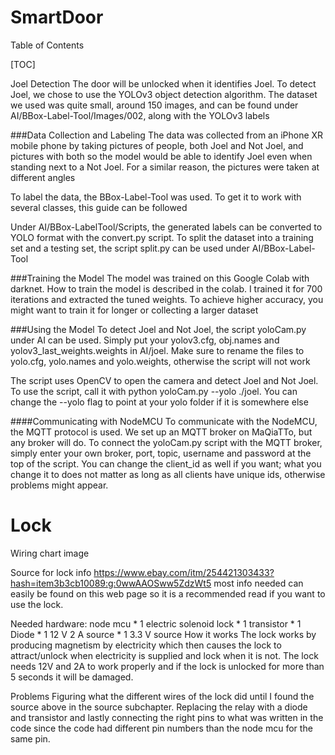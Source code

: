 # SmartDoor

Table of Contents

[TOC]

Joel Detection
The door will be unlocked when it identifies Joel. To detect Joel, we chose to use the YOLOv3 object detection algorithm. The dataset we used was quite small, around 150 images, and can be found under AI/BBox-Label-Tool/Images/002, along with the YOLOv3 labels

###Data Collection and Labeling The data was collected from an iPhone XR mobile phone by taking pictures of people, both Joel and Not Joel, and pictures with both so the model would be able to identify Joel even when standing next to a Not Joel. For a similar reason, the pictures were taken at different angles

To label the data, the BBox-Label-Tool was used. To get it to work with several classes, this guide can be followed

Under AI/BBox-LabelTool/Scripts, the generated labels can be converted to YOLO format with the convert.py script. To split the dataset into a training set and a testing set, the script split.py can be used under AI/BBox-Label-Tool

###Training the Model The model was trained on this Google Colab with darknet. How to train the model is described in the colab. I trained it for 700 iterations and extracted the tuned weights. To achieve higher accuracy, you might want to train it for longer or collecting a larger dataset

###Using the Model To detect Joel and Not Joel, the script yoloCam.py under AI can be used. Simply put your yolov3.cfg, obj.names and yolov3_last_weights.weights in AI/joel. Make sure to rename the files to yolo.cfg, yolo.names and yolo.weights, otherwise the script will not work

The script uses OpenCV to open the camera and detect Joel and Not Joel. To use the script, call it with python yoloCam.py --yolo ./joel. You can change the --yolo flag to point at your yolo folder if it is somewhere else

####Communicating with NodeMCU To communicate with the NodeMCU, the MQTT protocol is used. We set up an MQTT broker on MaQiaTTo, but any broker will do. To connect the yoloCam.py script with the MQTT broker, simply enter your own broker, port, topic, username and password at the top of the script. You can change the client_id as well if you want; what you change it to does not matter as long as all clients have unique ids, otherwise problems might appear.

# Lock
Wiring chart
image

Source for lock info
https://www.ebay.com/itm/254421303433?hash=item3b3cb10089:g:0wwAAOSww5ZdzWt5 most info needed can easily be found on this web page so it is a recommended read if you want to use the lock.

Needed hardware:
node mcu * 1
electric solenoid lock * 1
transistor * 1
Diode * 1
12 V 2 A source * 1
3.3 V source
How it works
The lock works by producing magnetism by electricity which then causes the lock to attract/unlock when electricity is supplied and lock when it is not. The lock needs 12V and 2A to work properly and if the lock is unlocked for more than 5 seconds it will be damaged.

Problems
Figuring what the different wires of the lock did until I found the source above in the source subchapter. Replacing the relay with a diode and transistor and lastly connecting the right pins to what was written in the code since the code had different pin numbers than the node mcu for the same pin.
